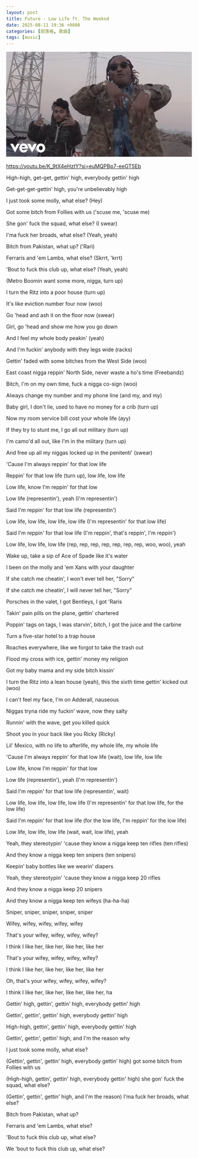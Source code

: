 ```yaml
---
layout: post
title: Future - Low Life ft. The Weeknd
date: 2025-08-11 19:36 +0800
categories: [部落格, 歌曲]
tags: [music]
---
```


![Desktop View](/assets/img/posts/20250811/hq720.jpg)

<https://youtu.be/K_9tX4eHztY?si=euMQPBp7-eeGT5Eb>

High-high, get-get, gettin' high, everybody gettin' high

Get-get-get-gettin' high, you're unbelievably high

I just took some molly, what else? (Hey)

Got some bitch from Follies with us ('scuse me, 'scuse me)

She gon' fuck the squad, what else? (I swear)

I'ma fuck her broads, what else? (Yeah, yeah)

Bitch from Pakistan, what up? ('Rari)

Ferraris and 'em Lambs, what else? (Skrrt, 'krrt)

'Bout to fuck this club up, what else? (Yeah, yeah)

(Metro Boomin want some more, nigga, turn up)

I turn the Ritz into a poor house (turn up)

It's like eviction number four now (woo)

Go 'head and ash it on the floor now (swear)

Girl, go 'head and show me how you go down

And I feel my whole body peakin' (yeah)

And I'm fuckin' anybody with they legs wide (racks)

Gettin' faded with some bitches from the West Side (woo)

East coast nigga reppin' North Side, never waste a ho's time (Freebandz)

Bitch, I'm on my own time, fuck a nigga co-sign (woo)

Always change my number and my phone line (and my, and my)

Baby girl, I don't lie, used to have no money for a crib (turn up)

Now my room service bill cost your whole life (ayy)

If they try to stunt me, I go all out military (turn up)

I'm camo'd all out, like I'm in the military (turn up)

And free up all my niggas locked up in the penitenti' (swear)

'Cause I'm always reppin' for that low life

Reppin' for that low life (turn up), low life, low life

Low life, know I'm reppin' for that low

Low life (representin'), yeah (I'm representin')

Said I'm reppin' for that low life (representin')

Low life, low life, low life, low life (I'm representin' for that low life)

Said I'm reppin' for that low life (I'm reppin', that's reppin', I'm reppin')

Low life, low life, low life (rep, rep, rep, rep, rep, rep, rep, woo, woo), yeah

Wake up, take a sip of Ace of Spade like it's water

I been on the molly and 'em Xans with your daughter

If she catch me cheatin', I won't ever tell her, "Sorry"

If she catch me cheatin', I will never tell her, "Sorry"

Porsches in the valet, I got Bentleys, I got 'Raris

Takin' pain pills on the plane, gettin' chartered

Poppin' tags on tags, I was starvin', bitch, I got the juice and the carbine

Turn a five-star hotel to a trap house

Roaches everywhere, like we forgot to take the trash out

Flood my cross with ice, gettin' money my religion

Got my baby mama and my side bitch kissin'

I turn the Ritz into a lean house (yeah), this the sixth time gettin' kicked out (woo)

I can't feel my face, I'm on Adderall, nauseous

Niggas tryna ride my fuckin' wave, now they salty

Runnin' with the wave, get you killed quick

Shoot you in your back like you Ricky (Ricky)

Lil' Mexico, with no life to afterlife, my whole life, my whole life

'Cause I'm always reppin' for that low life (wait), low life, low life

Low life, know I'm reppin' for that low

Low life (representin'), yeah (I'm representin')

Said I'm reppin' for that low life (representin', wait)

Low life, low life, low life, low life (I'm representin' for that low life, for the low life)

Said I'm reppin' for that low life (for the low life, I'm reppin' for the low life)

Low life, low life, low life (wait, wait, low life), yeah

Yeah, they stereotypin' 'cause they know a nigga keep ten rifles (ten rifles)

And they know a nigga keep ten snipers (ten snipers)

Keepin' baby bottles like we wearin' diapers

Yeah, they stereotypin' 'cause they know a nigga keep 20 rifles

And they know a nigga keep 20 snipers

And they know a nigga keep ten wifeys (ha-ha-ha)

Sniper, sniper, sniper, sniper, sniper

Wifey, wifey, wifey, wifey, wifey

That's your wifey, wifey, wifey, wifey?

I think I like her, like her, like her, like her

That's your wifey, wifey, wifey, wifey?

I think I like her, like her, like her, like her

Oh, that's your wifey, wifey, wifey, wifey?

I think I like her, like her, like her, like her, ha

Gettin' high, gettin', gettin' high, everybody gettin' high

Gettin', gettin', gettin' high, everybody gettin' high

High-high, gettin', gettin' high, everybody gettin' high

Gettin', gettin', gettin' high, and I'm the reason why

I just took some molly, what else?

(Gettin', gettin', gettin' high, everybody gettin' high) got some bitch from Follies with us

(High-high, gettin', gettin' high, everybody gettin' high) she gon' fuck the squad, what else?

(Gettin', gettin', gettin' high, and I'm the reason) I'ma fuck her broads, what else?

Bitch from Pakistan, what up?

Ferraris and 'em Lambs, what else?

'Bout to fuck this club up, what else?

We 'bout to fuck this club up, what else?
